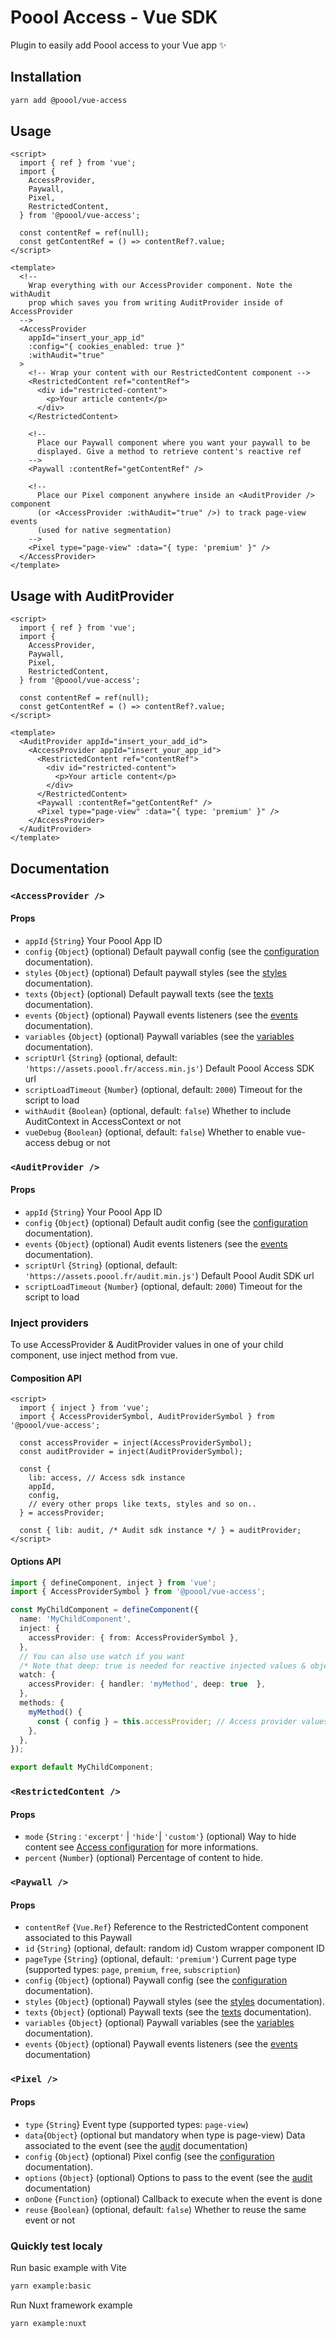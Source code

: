 # Poool Access - Vue SDK

Plugin to easily add Poool access to your Vue app ✨

## Installation

```bash
yarn add @poool/vue-access
```

## Usage

```vue
<script>
  import { ref } from 'vue';
  import {
    AccessProvider,
    Paywall,
    Pixel,
    RestrictedContent,
  } from '@poool/vue-access';

  const contentRef = ref(null);
  const getContentRef = () => contentRef?.value;
</script>

<template>
  <!--
    Wrap everything with our AccessProvider component. Note the withAudit
    prop which saves you from writing AuditProvider inside of AccessProvider
  -->
  <AccessProvider
    appId="insert_your_app_id"
    :config="{ cookies_enabled: true }"
    :withAudit="true"
  >
    <!-- Wrap your content with our RestrictedContent component -->
    <RestrictedContent ref="contentRef">
      <div id="restricted-content">
        <p>Your article content</p>
      </div>
    </RestrictedContent>

    <!--
      Place our Paywall component where you want your paywall to be
      displayed. Give a method to retrieve content's reactive ref
    -->
    <Paywall :contentRef="getContentRef" />

    <!--
      Place our Pixel component anywhere inside an <AuditProvider /> component
      (or <AccessProvider :withAudit="true" />) to track page-view events
      (used for native segmentation)
    -->
    <Pixel type="page-view" :data="{ type: 'premium' }" />
  </AccessProvider>
</template>
```

## Usage with AuditProvider

```vue
<script>
  import { ref } from 'vue';
  import {
    AccessProvider,
    Paywall,
    Pixel,
    RestrictedContent,
  } from '@poool/vue-access';

  const contentRef = ref(null);
  const getContentRef = () => contentRef?.value;
</script>

<template>
  <AuditProvider appId="insert_your_add_id">
    <AccessProvider appId="insert_your_app_id">
      <RestrictedContent ref="contentRef">
        <div id="restricted-content">
          <p>Your article content</p>
        </div>
      </RestrictedContent>
      <Paywall :contentRef="getContentRef" />
      <Pixel type="page-view" :data="{ type: 'premium' }" />
    </AccessProvider>
  </AuditProvider>
</template>
```

## Documentation

### `<AccessProvider />`

#### Props

- `appId` {`String`} Your Poool App ID
- `config` {`Object`} (optional) Default paywall config (see the [configuration](https://poool.dev/docs/javascript/access/configuration) documentation).
- `styles` {`Object`} (optional) Default paywall styles (see the [styles](https://poool.dev//docs/javascript/access/appearances) documentation).
- `texts` {`Object`} (optional) Default paywall texts (see the [texts](https://poool.dev/docs/javascript/access/texts) documentation).
- `events` {`Object`} (optional) Paywall events listeners (see the [events](https://poool.dev/docs/javascript/access/events) documentation).
- `variables` {`Object`} (optional) Paywall variables (see the [variables](https://poool.dev/docs/javascript/access/variables) documentation).
- `scriptUrl` {`String`} (optional, default: `'https://assets.poool.fr/access.min.js'`) Default Poool Access SDK url
- `scriptLoadTimeout` {`Number`} (optional, default: `2000`) Timeout for the script to load
- `withAudit` {`Boolean`} (optional, default: `false`) Whether to include AuditContext in AccessContext or not
- `vueDebug` {`Boolean`} (optional, default: `false`) Whether to enable vue-access debug or not

### `<AuditProvider />`

#### Props

- `appId` {`String`} Your Poool App ID
- `config` {`Object`} (optional) Default audit config (see the [configuration](https://poool.dev/docs/javascript/audit/configuration) documentation).
- `events` {`Object`} (optional) Audit events listeners (see the [events](https://poool.dev/docs/javascript/audit/events) documentation).
- `scriptUrl` {`String`} (optional, default: `'https://assets.poool.fr/audit.min.js'`) Default Poool Audit SDK url
- `scriptLoadTimeout` {`Number`} (optional, default: `2000`) Timeout for the script to load


### Inject providers

To use AccessProvider & AuditProvider values in one of your child component,
use inject method from vue.

#### Composition API

```vue
<script>
  import { inject } from 'vue';
  import { AccessProviderSymbol, AuditProviderSymbol } from '@poool/vue-access';

  const accessProvider = inject(AccessProviderSymbol);
  const auditProvider = inject(AuditProviderSymbol);

  const {
    lib: access, // Access sdk instance
    appId,
    config,
    // every other props like texts, styles and so on..
  } = accessProvider;

  const { lib: audit, /* Audit sdk instance */ } = auditProvider;
</script>
```

#### Options API

```ts
import { defineComponent, inject } from 'vue';
import { AccessProviderSymbol } from '@poool/vue-access';

const MyChildComponent = defineComponent({
  name: 'MyChildComponent',
  inject: {
    accessProvider: { from: AccessProviderSymbol },
  },
  // You can also use watch if you want
  /* Note that deep: true is needed for reactive injected values & objects */
  watch: {
    accessProvider: { handler: 'myMethod', deep: true  },
  },
  methods: {
    myMethod() {
      const { config } = this.accessProvider; // Access provider values
    },
  },
});

export default MyChildComponent;
```

### `<RestrictedContent />`

#### Props

- `mode` {`String` : `'excerpt'` | `'hide'`| `'custom'`} (optional) Way to hide content see [Access configuration](https://poool.dev/docs/javascript/access/configuration#mode) for more informations.
- `percent` {`Number`} (optional) Percentage of content to hide.


### `<Paywall />`

#### Props

- `contentRef` {`Vue.Ref`} Reference to the RestrictedContent component associated to this Paywall 
- `id` {`String`} (optional, default: random id) Custom wrapper component ID
- `pageType` {`String`} (optional, default: `'premium'`) Current page type (supported types: `page`, `premium`, `free`, `subscription`)
- `config` {`Object`} (optional) Paywall config (see the [configuration](https://poool.dev/docs/javascript/access/configuration) documentation).
- `styles` {`Object`} (optional) Paywall styles (see the [styles](https://poool.dev//docs/javascript/access/appearances) documentation).
- `texts` {`Object`} (optional) Paywall texts (see the [texts](https://poool.dev/docs/javascript/access/texts) documentation).
- `variables` {`Object`} (optional) Paywall variables (see the [variables](https://poool.dev/docs/javascript/access/variables) documentation).
- `events` {`Object`} (optional) Paywall events listeners (see the [events](https://poool.dev/docs/javascript/access/events) documentation)


### `<Pixel />`

#### Props

- `type` {`String`} Event type (supported types: `page-view`)
- `data`{`Object`} (optional but mandatory when type is page-view) Data associated to the event (see the [audit](https://poool.dev/docs/javascript/audit/methods#page-view) documentation)
- `config` {`Object`} (optional) Pixel config (see the [configuration](https://poool.dev/docs/javascript/audit/configuration) documentation).
- `options` {`Object`} (optional) Options to pass to the event (see the [audit](https://poool.dev/docs/javascript/audit/methods#options) documentation)
- `onDone` {`Function`} (optional) Callback to execute when the event is done
- `reuse` {`Boolean`} (optional, default: `false`) Whether to reuse the same event or not


### Quickly test localy

Run basic example with Vite

```bash
yarn example:basic
```

Run Nuxt framework example

```bash
yarn example:nuxt
```